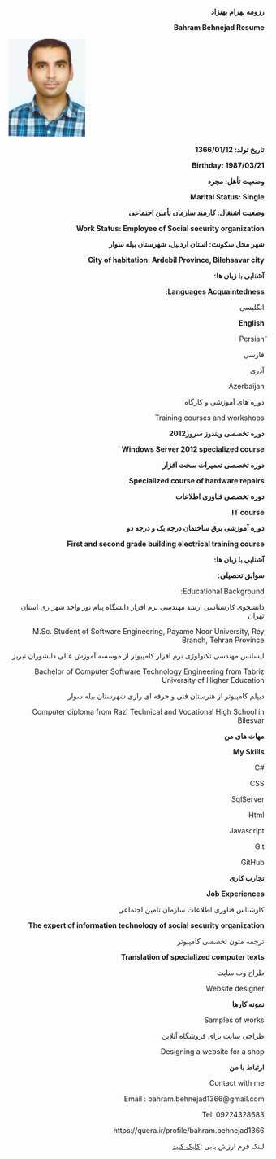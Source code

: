 <p dir="rtl" align="right"><b>رزومه بهرام بهنژاد</b></p>
<p dir="rtl" align="right"><b>Bahram Behnejad Resume</b></p>
<img src="profile.png">
 <p dir="rtl" align="right"><b>تاریخ تولد: 1366/01/12</b></p>
 <p dir="rtl" align="right"><b> Birthday: 1987/03/21</b></p>
 <p dir="rtl" align="right"><b>وضعیت تأهل: مجرد </b></p>
 <p dir="rtl" align="right"><b>Marital Status: Single</b></p>
 <p dir="rtl" align="right"><b>وضعیت اشتغال: کارمند سازمان تأمین اجتماعی</b></p>
 <p dir="rtl" align="right"><b>Work Status: Employee of Social security organization</b></p>
 <p dir="rtl" align="right"><b>شهر محل سکونت: استان اردبیل، شهرستان بیله سوار</b></p>
 <p dir="rtl" align="right"><b>City of habitation: Ardebil Province, Bilehsavar city</b></p>
 <p dir="rtl" align="right"><b>آشنایی با زبان ها:</b></p>
 <p dir="rtl" align="right"><b>Languages Acquaintedness:</b></p>
 <p dir="rtl" align="right">انگلیسی</p>
 <p dir="rtl" align="right"><b>English</b></p>
 <p dir="rtl" align="right">َPersian</p>
 <p dir="rtl" align="right">فارسی</p>
 <p dir="rtl" align="right">آذری</p>
 <p dir="rtl" align="right">Azerbaijan</p>
 <p dir="rtl" align="right">دوره های آموزشی و کارگاه</b></p>
 <p dir="rtl" align="right">Training courses and workshops</b></p>
 <p dir="rtl" align="right"><b>دوره تخصصی ویندوز سرور2012</b></p>
 <p dir="rtl" align="right"><b>Windows Server 2012 specialized course</b></p>
 <p dir="rtl" align="right"><b>دوره تخصصی تعمیرات سخت افزار</b></p>
  <p dir="rtl" align="right"><b>Specialized course of hardware repairs</b></p>
 <p dir="rtl" align="right"><b>دوره تخصصی فناوری اطلاعات</b></p>
  <p dir="rtl" align="right"><b>IT course</b></p>
 <p dir="rtl" align="right"><b>دوره آموزشی برق ساختمان درجه یک و درجه دو</b></p>
  <p dir="rtl" align="right"><b>First and second grade building electrical training course</b></p>
 <p dir="rtl" align="right"><b>آشنایی با زبان ها:</b></p>
<p dir="rtl" align="right"><b>سوابق تحصیلی: </b></p>
<p dir="rtl" align="right">Educational Background:</p>
<p dir="rtl" align="right">دانشجوی کارشناسی ارشد مهندسی نرم افزار دانشگاه پیام نور واحد شهر ری استان تهران </p>
<p dir="rtl" align="right">M.Sc. Student of Software Engineering, Payame Noor University, Rey Branch, Tehran Province</p>
<p dir="rtl" align="right"> لیسانس مهندسی تکنولوژی نرم افزار کامپیوتر از موسسه آموزش عالی دانشوران تبریز </p>
<p dir="rtl" align="right">Bachelor of Computer Software Technology Engineering from Tabriz University of Higher Education</p>
<p dir="rtl" align="right">دیپلم کامپیوتر از هنرستان فنی و حرفه ای رازی شهرستان بیله سوار </p>
<p dir="rtl" align="right">Computer diploma from Razi Technical and Vocational High School in Bilesvar</p>
 <p dir="rtl" align="right"><b>مهات های من</b></p>
 <p dir="rtl" align="right"><b>My Skills</b></p>
 <p align="right">C#</p>
 <p align="right">CSS</p>
 <p align="right">SqlServer</p>
 <p align="right">Html</p>
 <p align="right">Javascript</p>
 <p align="right">Git</p>
 <p align="right">GitHub</p>
 <p align="right"><b>تجارب کاری</b></p>
 <p dir="rtl" align="right"><b>Job Experiences</b></p>
   <p align="right">کارشناس فناوری اطلاعات سازمان تامین اجتماعی</p>
   <p dir="rtl" align="right"><b>The expert of information technology of social security organization</b></p>
   <p align="right">ترجمه متون تخصصی کامپیوتر</p>
   <p dir="rtl" align="right"><b>Translation of specialized computer texts</b></p>
   <p align="right">طراح وب سایت</p>
   <p align="right">Website designer</p>
   
 <p align="right"><b>نمونه کارها</b></p>
 <p align="right">Samples of works</p>
 <p align="right">طراحی سایت برای فروشگاه آنلاین</p>
 <p align="right">Designing a website for a shop</p>
 <p align="right"><b>ارتباط با من</b></p>
 <p align="right">Contact with me</p>
  <p align="right">Email : bahram.behnejad1366@gmail.com</p>
  <p align="right">Tel: 09224328683</p>
<p align="right">https://quera.ir/profile/bahram.behnejad1366</p>
<p align="right"> لینک فرم ارزش یابی :<a href="BB_CV_CheckList_AR_3983 (1).pdf">کلیک کنید</a></p>
